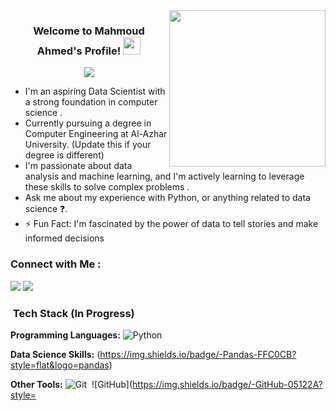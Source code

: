 <img width="250" align="right" src="https://c.tenor.com/_DOBjnGspYAAAAAM/code-coding.gif">

<h3 align="center">
  Welcome to Mahmoud Ahmed's Profile!  <img src="https://media.giphy.com/media/hvRJCLFzcasrR4ia7z/giphy.gif" width="28">
</h3>

<p align="center">
  <a href="https://github.com/DenverCoder1/readme-typing-svg"><img src="https://readme-typing-svg.herokuapp.com/?lines=Data%20Scientist%20(Aspiring);Always%20learning%20new%things&font=Fira%20Code&center=true&width=440&height=45&color=f75c7e&vCenter=true&size=22"></a>
</p>

-  I'm an aspiring Data Scientist with a strong foundation in computer science .
-  Currently pursuing a degree in Computer Engineering at Al-Azhar University. (Update this if your degree is different)
-  I'm passionate about data analysis and machine learning, and I'm actively learning to leverage these skills to solve complex problems .
-  Ask me about my experience with Python,   or anything related to data science ❓.
- ⚡ Fun Fact: I'm fascinated by the power of data to tell stories and make informed decisions  ️

### Connect with Me :

<a href="www.linkedin.com/in/mahmoud-ahmed-attia-5465b224a"><img src="https://img.shields.io/badge/-Your%20Name-0077B5?style=for-the-badge&logo=Linkedin&logoColor=white"/></a>
<a href="https://t.me/https://t.me/MA7MOUD000000" target="_blank"><img src="https://img.shields.io/badge/-Your%20Name-0077B5?style=for-the-badge&logo=Telegram&logoColor=white"/></a>

 

###  &nbsp;Tech Stack (In Progress)

**Programming Languages:**
![Python](https://img.shields.io/badge/-Python-05122A?style=flat&logo=python)

**Data Science Skills:**
 (https://img.shields.io/badge/-Pandas-FFC0CB?style=flat&logo=pandas)  

**Other Tools:**
![Git](https://img.shields.io/badge/-Git-05122A?style=flat&logo=git)&nbsp;
![GitHub](https://img.shields.io/badge/-GitHub-05122A?style=
